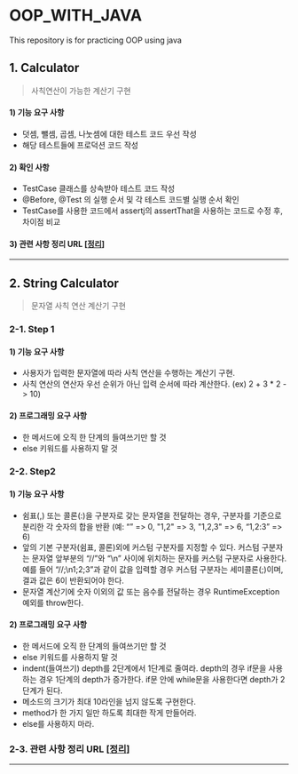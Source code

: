 # OOP_WITH_JAVA

This repository is for practicing OOP using java

## 1. Calculator
> 사칙연산이 가능한 계산기 구현
#### 1) 기능 요구 사항
* 덧셈, 뺄셈, 곱셈, 나눗셈에 대한 테스트 코드 우선 작성
* 해당 테스트들에 프로덕션 코드 작성

#### 2) 확인 사항
* TestCase 클래스를 상속받아 테스트 코드 작성
* @Before, @Test 의 실행 순서 및 각 테스트 코드별 실행 순서 확인
* TestCase를 사용한 코드에서 assertj의 assertThat을 사용하는 코드로 수정 후, 차이점 비교

#### 3) 관련 사항 정리 URL [[정리]()]
-----------------
## 2. String Calculator
> 문자열 사칙 연산 계산기 구현
### 2-1. Step 1
#### 1) 기능 요구 사항
* 사용자가 입력한 문자열에 따라 사칙 연산을 수행하는 계산기 구현.
* 사칙 연산의 연산자 우선 순위가 아닌 입력 순서에 따라 계산한다. (ex) 2 + 3 * 2 -> 10) 
#### 2) 프로그래밍 요구 사항
* 한 메서드에 오직 한 단계의 들여쓰기만 할 것
* else 키워드를 사용하지 말 것
### 2-2. Step2
#### 1) 기능 요구 사항
* 쉼표(,) 또는 콜론(:)을 구분자로 갖는 문자열을 전달하는 경우, 구분자를 기준으로 분리한 각 숫자의 합을 반환 (예: “” => 0, "1,2" => 3, "1,2,3" => 6, “1,2:3” => 6)
* 앞의 기본 구분자(쉼표, 콜론)외에 커스텀 구분자를 지정할 수 있다. 커스텀 구분자는 문자열 앞부분의 “//”와 “\n” 사이에 위치하는 문자를 커스텀 구분자로 사용한다. 예를 들어 “//;\n1;2;3”과 같이 값을 입력할 경우 커스텀 구분자는 세미콜론(;)이며, 결과 값은 6이 반환되어야 한다.
* 문자열 계산기에 숫자 이외의 값 또는 음수를 전달하는 경우 RuntimeException 예외를 throw한다.
#### 2) 프로그래밍 요구 사항
* 한 메서드에 오직 한 단계의 들여쓰기만 할 것
* else 키워드를 사용하지 말 것
* indent(들여쓰기) depth를 2단계에서 1단계로 줄여라. depth의 경우 if문을 사용하는 경우 1단계의 depth가 증가한다. if문 안에 while문을 사용한다면 depth가 2단계가 된다.
* 메소드의 크기가 최대 10라인을 넘지 않도록 구현한다.
* method가 한 가지 일만 하도록 최대한 작게 만들어라.
* else를 사용하지 마라.
### 2-3. 관련 사항 정리 URL [[정리]()]
-----------------